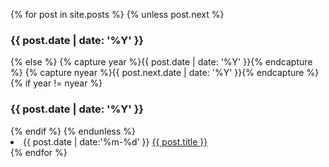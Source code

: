 {% for post in site.posts %}
{% unless post.next %}
  <h3>{{ post.date | date: '%Y' }}</h3>
{% else %}
  {% capture year %}{{ post.date | date: '%Y' }}{% endcapture %}
  {% capture nyear %}{{ post.next.date | date: '%Y' }}{% endcapture %}
  {% if year != nyear %}
    <h3>{{ post.date | date: '%Y' }}</h3>
  {% endif %}
{% endunless %}

<li><span>{{ post.date | date:'%m-%d' }}</span> <a href="{{ post.url }}">{{ post.title }}</a></li>
{% endfor %}